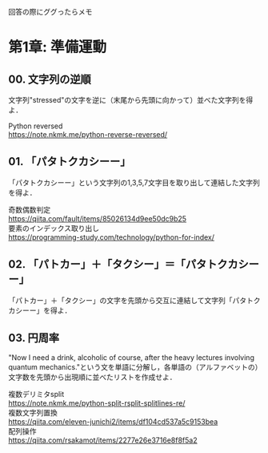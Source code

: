回答の際にググったらメモ

# 第1章: 準備運動
## 00. 文字列の逆順
文字列"stressed"の文字を逆に（末尾から先頭に向かって）並べた文字列を得よ．
  
Python reversed  
https://note.nkmk.me/python-reverse-reversed/

## 01. 「パタトクカシーー」
「パタトクカシーー」という文字列の1,3,5,7文字目を取り出して連結した文字列を得よ．  
  
奇数偶数判定  
https://qiita.com/fault/items/85026134d9ee50dc9b25  
要素のインデックス取り出し  
https://programming-study.com/technology/python-for-index/  

## 02. 「パトカー」＋「タクシー」＝「パタトクカシーー」
「パトカー」＋「タクシー」の文字を先頭から交互に連結して文字列「パタトクカシーー」を得よ．  
  
## 03. 円周率
"Now I need a drink, alcoholic of course, after the heavy lectures involving quantum mechanics."という文を単語に分解し，各単語の（アルファベットの）文字数を先頭から出現順に並べたリストを作成せよ．  
  
複数デリミタsplit  
https://note.nkmk.me/python-split-rsplit-splitlines-re/  
複数文字列置換  
https://qiita.com/eleven-junichi2/items/df104cd537a5c9153bea  
配列操作  
https://qiita.com/rsakamot/items/2277e26e3716e8f8f5a2  
